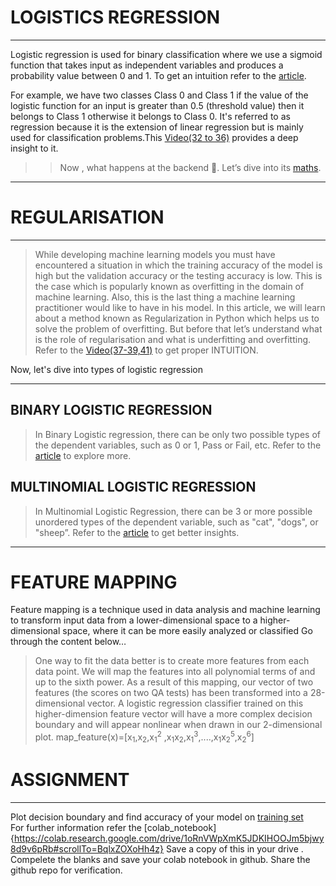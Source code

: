# LOGISTICS REGRESSION 
***
Logistic regression is used for binary classification where we use a sigmoid function that takes input as independent variables and produces a probability value between 0 and 1.
To get an intuition refer to the [article](https://ml-cheatsheet.readthedocs.io/en/latest/logistic_regression.html).

For example, we have two classes Class 0 and Class 1 if the value of the logistic function for an input is greater than 0.5 (threshold value) then it belongs to Class 1 otherwise it belongs to Class 0. It's referred to as regression because it is the extension of linear regression but is mainly used for classification problems.This [Video(32 to 36)](https://www.youtube.com/watch?v=xuTiAW0OR40&list=PLkDaE6sCZn6FNC6YRfRQc_FbeQrF8BwGI&index=32)
provides a deep insight to it.

>>Now , what happens at the backend 🤔. Let’s dive into its [maths](https://towardsdatascience.com/logistic-regression-detailed-overview-46c4da4303bc).



***
# REGULARISATION
***
>While developing machine learning models you must have encountered a situation in which the training accuracy of the model is high but the validation accuracy or the testing accuracy is low. This is the case which is popularly known as overfitting in the domain of machine learning. Also, this is the last thing a machine learning practitioner would like to have in his model. In this article, we will learn about a method known as Regularization in Python which helps us to solve the problem of overfitting. But before that let’s understand what is the role of regularisation  and what is underfitting and overfitting.
Refer to the [Video(37-39,41)](https://www.youtube.com/watch?v=8upNQi-40Q8&list=PLkDaE6sCZn6FNC6YRfRQc_FbeQrF8BwGI&index=37) to get proper INTUITION.


Now, let's dive into types of logistic regression 
***
## BINARY  LOGISTIC REGRESSION
>In Binary Logistic regression, there can be only two possible types of the dependent variables, such as 0 or 1, Pass or Fail, etc. Refer to the [article](https://onezero.blog/modelling-binary-logistic-regression-using-python-research-oriented-modelling-and-interpretation/) to explore more. 

## MULTINOMIAL LOGISTIC REGRESSION
>In Multinomial Logistic Regression, there can be 3 or more possible unordered types of the dependent variable, such as "cat", "dogs", or "sheep”. Refer to the [article](https://www.pycodemates.com/2022/03/multinomial-logistic-regression-definition-math-and-implementation.html) to get better insights.
***
# FEATURE MAPPING
Feature mapping is a technique used in data analysis and machine learning to transform input data from a lower-dimensional space to a higher-dimensional space, where it can be more easily analyzed or classified
Go through the content below…
>One way to fit the data better is to create more features from each data point. We will map the features into all polynomial terms of
and
up to the sixth power. As a result of this mapping, our vector of two features (the scores on two QA tests) has been transformed into a 28-dimensional vector. A logistic regression classifier trained on this higher-dimension feature vector will have a more complex decision boundary and will appear nonlinear when drawn in our 2-dimensional plot.
map_feature(x)=[x<sub>1</sub>,x<sub>2</sub>,x<sub>1</sub><sup>2</sup> ,x<sub>1</sub>x<sub>2</sub>,x<sub>1</sub><sup>3</sup>,....,x<sub>1</sub>x<sub>2</sub><sup>5</sup>,x<sub>2</sub><sup>6</sup>]


# ASSIGNMENT
***
Plot decision boundary and find accuracy of your model on [training set](https://github.com/ShahuPatil07/Learner-Space-Computer-Vision/blob/54317574c6ecb1038eae5918851a7e5010406a8c/Week%201/Logistic%20Regression/data.txt)  
For further information refer the [colab_notebook]{https://colab.research.google.com/drive/1oRnVWpXmK5JDKIHOOJm5bjwy8d9v6pRb#scrollTo=BqlxZOXoHh4z}
Save a copy of this in your drive . Compelete the blanks and save your colab notebook in github.
Share the github repo for verification.

